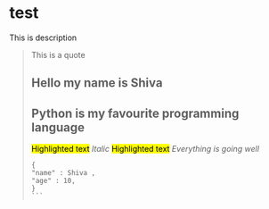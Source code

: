 #  test
This is description
> This is a quote
> ## Hello my name is Shiva
> ## Python is my favourite programming language 
> <mark style="background-color: #FFFF00">Highlighted text</mark>
> _Italic_
> <mark style="background-color: #FFFF00">Highlighted text</mark>
> *Everything is going well*
> ````
> {
> "name" : Shiva ,
> "age" : 10,
> }
> ```
